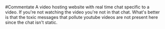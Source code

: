 #Commentate
A video hosting website with real time chat specific to a video. If you're not watching the video you're not in that chat. What's better is that the toxic messages that pollute youtube videos are not present here since the chat isn't static.
